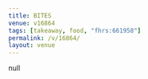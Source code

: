 ```yaml
---
title: BITES
venue: v16864
tags: [takeaway, food, "fhrs:661958"]
permalink: /v/16864/
layout: venue
---
```

null